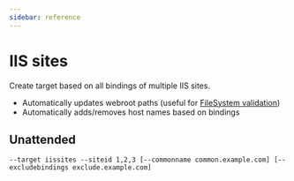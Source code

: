 ```yaml
---
sidebar: reference
---
```


# IIS sites
Create target based on all bindings of multiple IIS sites. 
- Automatically updates webroot paths (useful for [FileSystem validation](/win-acme/reference/plugins/validation/http/filesystem))
- Automatically adds/removes host names based on bindings

## Unattended 
`--target iissites --siteid 1,2,3 [--commonname common.example.com] [--excludebindings exclude.example.com]`